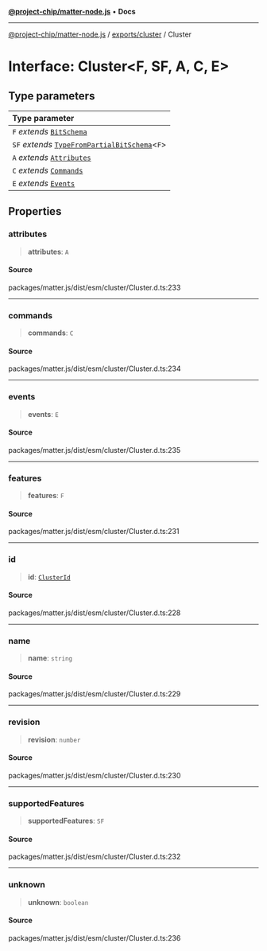 [**@project-chip/matter-node.js**](../../../README.md) • **Docs**

***

[@project-chip/matter-node.js](../../../modules.md) / [exports/cluster](../README.md) / Cluster

# Interface: Cluster\<F, SF, A, C, E\>

## Type parameters

| Type parameter |
| :------ |
| `F` *extends* [`BitSchema`](../../schema/README.md#bitschema) |
| `SF` *extends* [`TypeFromPartialBitSchema`](../../schema/README.md#typefrompartialbitschemat)\<`F`\> |
| `A` *extends* [`Attributes`](Attributes.md) |
| `C` *extends* [`Commands`](Commands.md) |
| `E` *extends* [`Events`](Events.md) |

## Properties

### attributes

> **attributes**: `A`

#### Source

packages/matter.js/dist/esm/cluster/Cluster.d.ts:233

***

### commands

> **commands**: `C`

#### Source

packages/matter.js/dist/esm/cluster/Cluster.d.ts:234

***

### events

> **events**: `E`

#### Source

packages/matter.js/dist/esm/cluster/Cluster.d.ts:235

***

### features

> **features**: `F`

#### Source

packages/matter.js/dist/esm/cluster/Cluster.d.ts:231

***

### id

> **id**: [`ClusterId`](../../datatype/README.md#clusterid)

#### Source

packages/matter.js/dist/esm/cluster/Cluster.d.ts:228

***

### name

> **name**: `string`

#### Source

packages/matter.js/dist/esm/cluster/Cluster.d.ts:229

***

### revision

> **revision**: `number`

#### Source

packages/matter.js/dist/esm/cluster/Cluster.d.ts:230

***

### supportedFeatures

> **supportedFeatures**: `SF`

#### Source

packages/matter.js/dist/esm/cluster/Cluster.d.ts:232

***

### unknown

> **unknown**: `boolean`

#### Source

packages/matter.js/dist/esm/cluster/Cluster.d.ts:236
